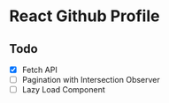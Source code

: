 # React Github Profile

## Todo
- [x] Fetch API
- [ ] Pagination with Intersection Observer
- [ ] Lazy Load Component